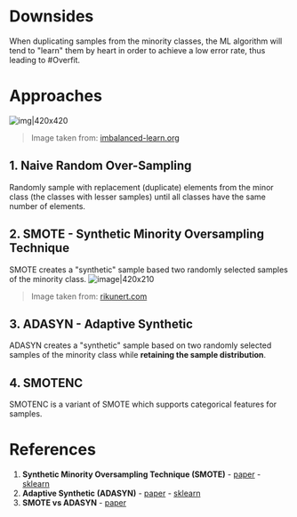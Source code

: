 
# Downsides
When duplicating samples from the minority classes, the ML algorithm will tend to "learn" them by heart in order to achieve a low error rate, thus leading to #Overfit.

# Approaches

![img|420x420](https://imbalanced-learn.org/stable/_images/sphx_glr_plot_comparison_over_sampling_004.png)
> Image taken from: [imbalanced-learn.org](https://imbalanced-learn.org/stable/auto_examples/over-sampling/plot_comparison_over_sampling.html#sphx-glr-auto-examples-over-sampling-plot-comparison-over-sampling-py)

## 1. Naive Random Over-Sampling 
Randomly sample with replacement (duplicate) elements from the minor class (the classes with lesser samples) until all classes have the same number of elements.

## 2. SMOTE - Synthetic Minority Oversampling Technique
SMOTE creates a "synthetic" sample based two randomly selected samples of the minority class.
![image|420x210](media/imbalanced_datasets/smote.webp)
> Image taken from: [rikunert.com](https://rikunert.com/smote_explained)

## 3. ADASYN - Adaptive Synthetic
ADASYN creates a "synthetic" sample based on two randomly selected samples of the minority class while **retaining the sample distribution**.

## 4. SMOTENC
SMOTENC is a variant of SMOTE which supports categorical features for samples.

# References
1. **Synthetic Minority Oversampling Technique (SMOTE)**  - [paper](https://arxiv.org/abs/1106.1813) - [sklearn](https://imbalanced-learn.org/stable/references/generated/imblearn.over_sampling.SMOTE.html)
2. **Adaptive Synthetic (ADASYN)** - [paper](https://sci2s.ugr.es/keel/pdf/algorithm/congreso/2008-He-ieee.pdf) - [sklearn](https://imbalanced-learn.org/dev/references/generated/imblearn.over_sampling.ADASYN.html)
3. **SMOTE vs ADASYN** - [paper](https://www.diva-portal.org/smash/get/diva2:1519153/FULLTEXT01.pdf)

